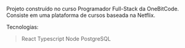 Projeto construído no curso Programador Full-Stack da OneBitCode. Consiste em uma plataforma de cursos baseada na Netflix.

Tecnologias:
> React
> Typescript
> Node
> PostgreSQL
